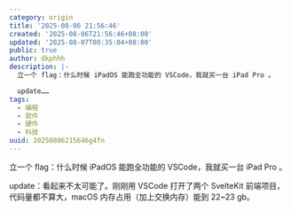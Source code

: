 ```yaml
---
category: origin
title: '2025-08-06 21:56:46'
created: '2025-08-06T21:56:46+08:00'
updated: '2025-08-07T00:35:04+08:00'
public: true
author: dkphhh
description: |-
  立一个 flag：什么时候 iPadOS 能跑全功能的 VSCode，我就买一台 iPad Pro 。

  update……
tags:
  - 编程
  - 软件
  - 硬件
  - 科技
uuid: 20250806215646g4fn
---
```


立一个 flag：什么时候 iPadOS 能跑全功能的 VSCode，我就买一台 iPad Pro 。

update：看起来不太可能了。刚刚用 VSCode 打开了两个 SvelteKit 前端项目，代码量都不算大，macOS 内存占用（加上交换内存）能到 22~23 gb。
